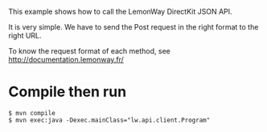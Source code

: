 This example shows how to call the LemonWay DirectKit JSON API.

It is very simple. We have to send the Post request in the right format to the right URL.

To know the request format of each method, see http://documentation.lemonway.fr/ 

# Compile then run
```
$ mvn compile
$ mvn exec:java -Dexec.mainClass="lw.api.client.Program"
```